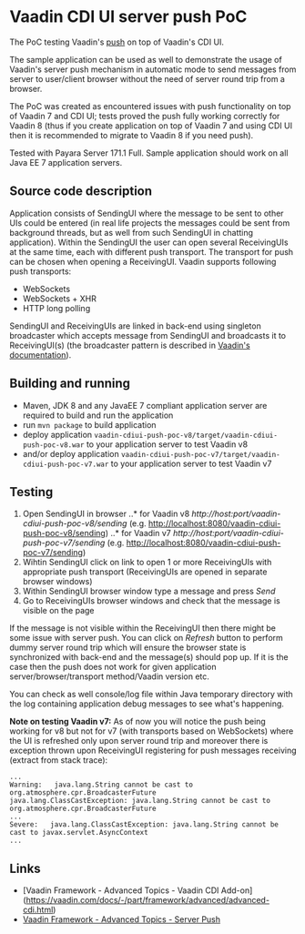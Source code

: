 # Vaadin CDI UI server push PoC

The PoC testing Vaadin's [push](https://vaadin.com/docs/-/part/framework/advanced/advanced-push.html) on top of Vaadin's CDI UI.

The sample application can be used as well to demonstrate the usage of Vaadin's server push mechanism in automatic mode
to send messages from server to user/client browser without the need of server round trip from a browser.

The PoC was created as encountered issues with push functionality on top of Vaadin 7 and CDI UI; 
tests proved the push fully working correctly for Vaadin 8 (thus if you create application on top of Vaadin 7 and using CDI UI then
it is recommended to migrate to Vaadin 8 if you need push).

Tested with Payara Server 171.1 Full. Sample application should work on all Java EE 7
application servers.


## Source code description

Application consists of SendingUI where the message to be sent to other UIs could be entered
 (in real life projects the messages could be sent from background threads, but as well
 from such SendingUI in chatting application).
Within the SendingUI the user can open several ReceivingUIs at the same time, each with different push transport. 
The transport for push can be chosen when opening a ReceivingUI. Vaadin supports following push transports:
- WebSockets
- WebSockets + XHR
- HTTP long polling

SendingUI and ReceivingUIs are linked in back-end using singleton broadcaster
 which accepts message from SendingUI and broadcasts it to ReceivingUI(s)
 (the broadcaster pattern is described in
 [Vaadin's documentation](https://vaadin.com/docs7/-/part7/framework/advanced/advanced-push.html#advanced.push.pusharound.broadcaster)).


## Building and running

- Maven, JDK 8 and any JavaEE 7 compliant application server are required to build and run the application
- run `mvn package` to build application
- deploy application `vaadin-cdiui-push-poc-v8/target/vaadin-cdiui-push-poc-v8.war` to your application server to test Vaadin v8
- and/or deploy application `vaadin-cdiui-push-poc-v7/target/vaadin-cdiui-push-poc-v7.war` to your application server to test Vaadin v7


## Testing

1. Open SendingUI in browser
..* for Vaadin v8 *http://host:port/vaadin-cdiui-push-poc-v8/sending* (e.g. <http://localhost:8080/vaadin-cdiui-push-poc-v8/sending>)
..* for Vaadin v7 *http://host:port/vaadin-cdiui-push-poc-v7/sending* (e.g. <http://localhost:8080/vaadin-cdiui-push-poc-v7/sending>)
2. Wihtin SendingUI click on link to open 1 or more ReceivingUIs with appropriate push transport (ReceivingUIs are opened in separate browser windows)
3. Within SendingUI browser window type a message and press *Send*
4. Go to ReceivingUIs browser windows and check that the message is visible on the page

If the message is not visible within the ReceivingUI then there might be some issue with server push. You can click on *Refresh* button to perform
dummy server round trip which will ensure the browser state is synchronized with back-end and the message(s) should pop up. If it is the case then the
push does not work for given application server/browser/transport method/Vaadin version etc.

You can check as well console/log file within Java temporary directory with the log containing application debug messages to see what's happening.

**Note on testing Vaadin v7:**
As of now you will notice the push being working for v8 but not for v7 (with transports based on WebSockets)
 where the UI is refreshed only upon server round trip and moreover there is exception thrown
upon ReceivingUI registering for push messages receiving (extract from stack trace):

```
...
Warning:   java.lang.String cannot be cast to org.atmosphere.cpr.BroadcasterFuture
java.lang.ClassCastException: java.lang.String cannot be cast to org.atmosphere.cpr.BroadcasterFuture
...
Severe:   java.lang.ClassCastException: java.lang.String cannot be cast to javax.servlet.AsyncContext
...
```


## Links
- [Vaadin Framework - Advanced Topics - Vaadin CDI Add-on] (https://vaadin.com/docs/-/part/framework/advanced/advanced-cdi.html)
- [Vaadin Framework - Advanced Topics - Server Push](https://vaadin.com/docs/-/part/framework/advanced/advanced-push.html)

